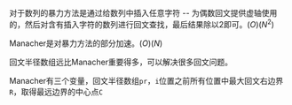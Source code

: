 对于数列的暴力方法是通过给数列中插入任意字符 -- 为偶数回文提供虚轴使用的，然后对含有插入字符的数列进行回文查找，最后结果除以2即可。$\mathcal(O)(N^2)$

Manacher是对暴力方法的部分加速。$\mathcal(O)(N)$

回文半径数组远比Manacher重要得多，可以解决很多回文问题。

Manacher有三个变量，回文半径数组`pr`，`i`位置之前所有位置中最大回文右边界`R`，取得最远边界的中心点`C`